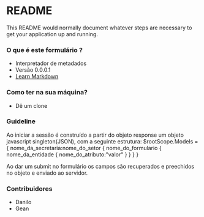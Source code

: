# README #

This README would normally document whatever steps are necessary to get your application up and running.

### O que é este formulário ? ###

* Interpretador de metadados
* Versão 0.0.0.1
* [Learn Markdown](https://bitbucket.org/tutorials/markdowndemo)

### Como ter na sua máquina? ###

* Dê um clone


### Guideline ###

Ao iniciar a sessão é construído a partir do objeto response um objeto javascript singleton(JSON), com a seguinte estrutura:
$rootScope.Models =
{
  nome_da_secretaria:nome_do_setor {
    nome_do_formulario {
      nome_da_entidade {
        nome_do_atributo:"valor"
      }
    }
  }
}

Ao dar um submit no formulário os campos são recuperados e preechidos no objeto e enviado ao servidor.

### Contribuidores ###

* Danilo
* Gean